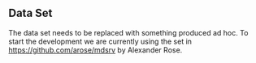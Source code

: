 ## Data Set

The data set needs to be replaced with something produced ad hoc. To start the
development we are currently using the set in https://github.com/arose/mdsrv by Alexander
Rose.


